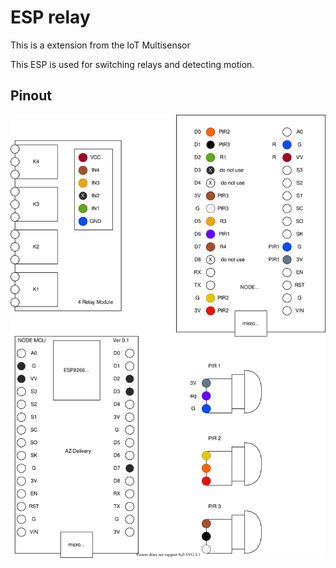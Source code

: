 # ESP relay

This is a extension from the IoT Multisensor

This ESP is used for switching relays and detecting motion.

## Pinout

![pinout Node MCU relay](esp_relay.drawio.svg)